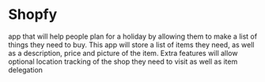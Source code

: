 # Shopfy
app that will help people plan for a holiday by allowing them to make a list of things they need to buy. This app will store a list of items they need, as well as a description, price and picture of the item. Extra features will allow optional location tracking of the shop they need to visit as well as item delegation
